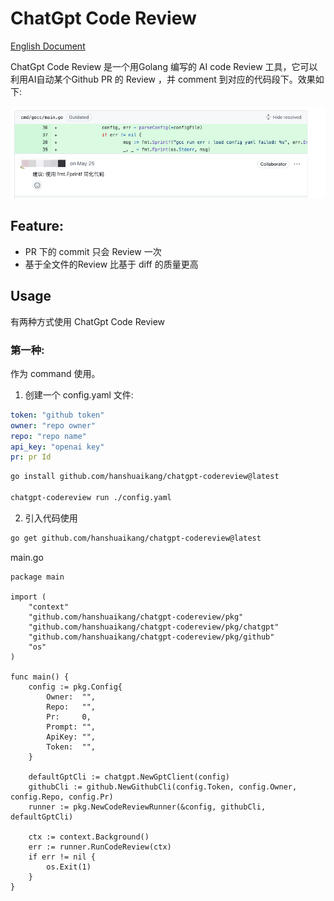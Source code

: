 # ChatGpt Code Review
[English Document](https://github.com/hanshuaikang/chatgpt-codereview/blob/main/readme_en.md)

ChatGpt Code Review 是一个用Golang 编写的 AI code Review 工具，它可以利用AI自动某个Github PR
的 Review ，并 comment 到对应的代码段下。效果如下:

![img.png](docs/imgs/img.png)

## Feature:
- PR 下的 commit 只会 Review 一次
- 基于全文件的Review 比基于 diff 的质量更高

## Usage

有两种方式使用 ChatGpt Code Review

### 第一种:

作为 command 使用。

1. 创建一个 config.yaml 文件:

```yaml
token: "github token"
owner: "repo owner"
repo: "repo name"
api_key: "openai key"
pr: pr Id
```

```bash
go install github.com/hanshuaikang/chatgpt-codereview@latest

chatgpt-codereview run ./config.yaml
```

2. 引入代码使用

```bash
go get github.com/hanshuaikang/chatgpt-codereview@latest
```

main.go
```golang
package main

import (
	"context"
	"github.com/hanshuaikang/chatgpt-codereview/pkg"
	"github.com/hanshuaikang/chatgpt-codereview/pkg/chatgpt"
	"github.com/hanshuaikang/chatgpt-codereview/pkg/github"
	"os"
)

func main() {
	config := pkg.Config{
		Owner:  "",
		Repo:   "",
		Pr:     0,
		Prompt: "",
		ApiKey: "",
		Token:  "",
	}
	
    defaultGptCli := chatgpt.NewGptClient(config)
    githubCli := github.NewGithubCli(config.Token, config.Owner, config.Repo, config.Pr)
    runner := pkg.NewCodeReviewRunner(&config, githubCli, defaultGptCli)

	ctx := context.Background()
	err := runner.RunCodeReview(ctx)
	if err != nil {
		os.Exit(1)
	}
}
```


